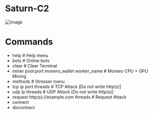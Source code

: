 # Saturn-C2

![image](https://user-images.githubusercontent.com/120246386/210374754-29334bd0-0bee-4483-bb7a-6ff000a2ff9f.png)

# Commands
* help # Help menu
* bots # Online bots
* clear # Clear Terminal
* miner pool:port monero_wallet worker_name # Monero CPU + GPU Mining
* methods # Stresser menu
* tcp ip port threads # TCP Attack [Do not write http(s)]
* udp ip threads # UDP Attack [Do not write http(s)]
* request http(s)://example.com threads # Request Attack
* connect
* disconnect
